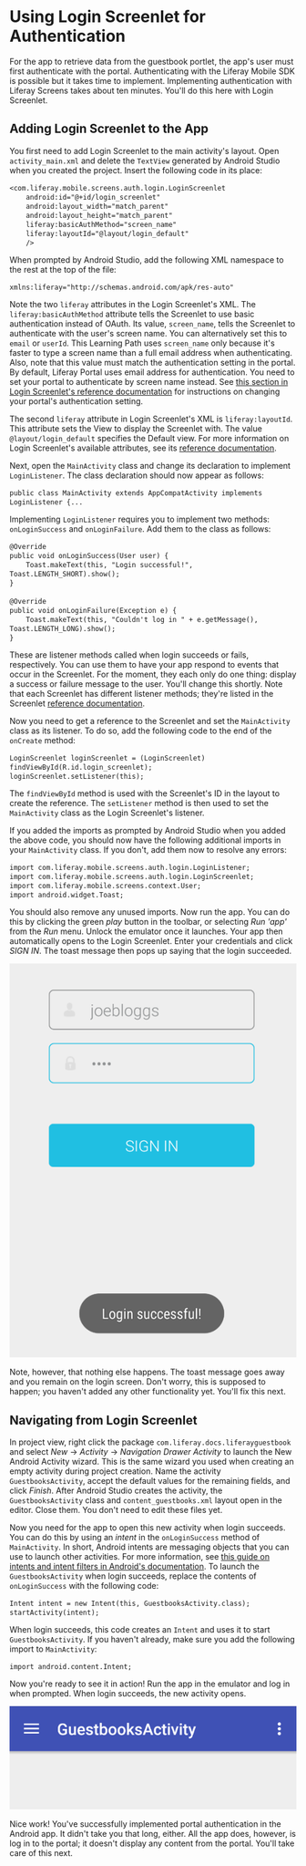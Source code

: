 # Using Login Screenlet for Authentication

For the app to retrieve data from the guestbook portlet, the app's user must 
first authenticate with the portal. Authenticating with the Liferay Mobile SDK 
is possible but it takes time to implement. Implementing authentication with 
Liferay Screens takes about ten minutes. You'll do this here with Login 
Screenlet. 

## Adding Login Screenlet to the App

You first need to add Login Screenlet to the main activity's layout. Open 
`activity_main.xml` and delete the `TextView` generated by Android Studio when 
you created the project. Insert the following code in its place:

    <com.liferay.mobile.screens.auth.login.LoginScreenlet
        android:id="@+id/login_screenlet"
        android:layout_width="match_parent"
        android:layout_height="match_parent"
        liferay:basicAuthMethod="screen_name"
        liferay:layoutId="@layout/login_default"
        />

When prompted by Android Studio, add the following XML namespace to the rest at 
the top of the file:

    xmlns:liferay="http://schemas.android.com/apk/res-auto"

Note the two `liferay` attributes in the Login Screenlet's XML. The 
`liferay:basicAuthMethod` attribute tells the Screenlet to use basic 
authentication instead of OAuth. Its value, `screen_name`, tells the Screenlet 
to authenticate with the user's screen name. You can alternatively set this to 
`email` or `userId`. This Learning Path uses `screen_name` only because it's 
faster to type a screen name than a full email address when authenticating. 
Also, note that this value must match the authentication setting in the portal. 
By default, Liferay Portal uses email address for authentication. You need to 
set your portal to authenticate by screen name instead. See 
[this section in Login Screenlet's reference documentation](/develop/reference/-/knowledge_base/6-2/loginscreenlet-for-android#basic-authentication) 
for instructions on changing your portal's authentication setting. 

The second `liferay` attribute in Login Screenlet's XML is `liferay:layoutId`. 
This attribute sets the View to display the Screenlet with. The value 
`@layout/login_default` specifies the Default view. For more information on 
Login Screenlet's available attributes, see its 
[reference documentation](/develop/reference/-/knowledge_base/6-2/loginscreenlet-for-android). 

Next, open the `MainActivity` class and change its declaration to implement 
`LoginListener`. The class declaration should now appear as follows:

    public class MainActivity extends AppCompatActivity implements LoginListener {...

Implementing `LoginListener` requires you to implement two methods: 
`onLoginSuccess` and `onLoginFailure`. Add them to the class as follows:

    @Override
    public void onLoginSuccess(User user) {
        Toast.makeText(this, "Login successful!", Toast.LENGTH_SHORT).show();
    }
    
    @Override
    public void onLoginFailure(Exception e) {
        Toast.makeText(this, "Couldn't log in " + e.getMessage(), Toast.LENGTH_LONG).show();
    }

These are listener methods called when login succeeds or fails, respectively. 
You can use them to have your app respond to events that occur in the Screenlet. 
For the moment, they each only do one thing: display a success or failure 
message to the user. You'll change this shortly. Note that each Screenlet has 
different listener methods; they're listed in the Screenlet 
[reference documentation](/develop/reference/-/knowledge_base/6-2/screenlets-in-liferay-screens-for-android). 

Now you need to get a reference to the Screenlet and set the `MainActivity` 
class as its listener. To do so, add the following code to the end of the 
`onCreate` method: 

    LoginScreenlet loginScreenlet = (LoginScreenlet) findViewById(R.id.login_screenlet);
    loginScreenlet.setListener(this);

The `findViewById` method is used with the Screenlet's ID in the layout to 
create the reference. The `setListener` method is then used to set the 
`MainActivity` class as the Login Screenlet's listener. 

If you added the imports as prompted by Android Studio when you added the above 
code, you should now have the following additional imports in your 
`MainActivity` class. If you don't, add them now to resolve any errors: 

    import com.liferay.mobile.screens.auth.login.LoginListener;
    import com.liferay.mobile.screens.auth.login.LoginScreenlet;
    import com.liferay.mobile.screens.context.User;
    import android.widget.Toast;

You should also remove any unused imports. Now run the app. You can do this by 
clicking the green *play* button in the toolbar, or selecting *Run 'app'* from 
the *Run* menu. Unlock the emulator once it launches. Your app then 
automatically opens to the Login Screenlet. Enter your credentials and click 
*SIGN IN*. The toast message then pops up saying that the login succeeded. 

![Figure 1: Login Screenlet successfully authenticated you with the portal.](../../images/android-login-screenlet-success.png)

Note, however, that nothing else happens. The toast message goes away and you 
remain on the login screen. Don't worry, this is supposed to happen; you haven't 
added any other functionality yet. You'll fix this next. 

## Navigating from Login Screenlet

In project view, right click the package `com.liferay.docs.liferayguestbook` and 
select *New* &rarr; *Activity* &rarr; *Navigation Drawer Activity* to launch the 
New Android Activity wizard. This is the same wizard you used when creating an 
empty activity during project creation. Name the activity `GuestbooksActivity`, 
accept the default values for the remaining fields, and click *Finish*. After 
Android Studio creates the activity, the `GuestbooksActivity` class and 
`content_guestbooks.xml` layout open in the editor. Close them. You don't need 
to edit these files yet.

Now you need for the app to open this new activity when login succeeds. You can 
do this by using an *intent* in the `onLoginSuccess` method of `MainActivity`. 
In short, Android intents are messaging objects that you can use to launch other 
activities. For more information, see 
[this guide on intents and intent filters in Android's documentation](http://developer.android.com/guide/components/intents-filters.html). 
To launch the `GuestbooksActivity` when login succeeds, replace the contents of 
`onLoginSuccess` with the following code: 

    Intent intent = new Intent(this, GuestbooksActivity.class);
    startActivity(intent);

When login succeeds, this code creates an `Intent` and uses it to start 
`GuestbooksActivity`. If you haven't already, make sure you add the following 
import to `MainActivity`:

    import android.content.Intent;

Now you're ready to see it in action! Run the app in the emulator and log in 
when prompted. When login succeeds, the new activity opens. 

![Figure 2: The app takes you to the new activity after you log in.](../../images/android-login-success-intent.png)

Nice work! You've successfully implemented portal authentication in the Android 
app. It didn't take you that long, either. All the app does, however, is log in 
to the portal; it doesn't display any content from the portal. You'll take care 
of this next.
